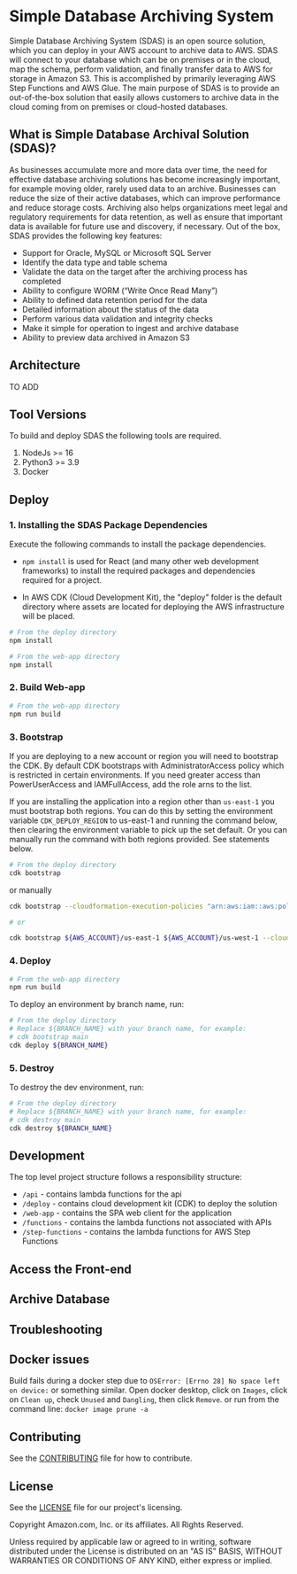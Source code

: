 # Simple Database Archiving System

Simple Database Archiving System (SDAS) is an open source solution, which you can deploy in your AWS account to archive data to AWS. SDAS will connect to your database which can be on premises or in the cloud, map the schema, perform validation, and finally transfer data to AWS for storage in Amazon S3. This is accomplished by primarily leveraging AWS Step Functions and AWS Glue. The main purpose of SDAS is to provide an out-of-the-box solution that easily allows customers to archive data in the cloud coming from on premises or cloud-hosted databases.

## What is Simple Database Archival Solution (SDAS)?

As businesses accumulate more and more data over time, the need for effective database archiving solutions has become increasingly important, for example moving older, rarely used data to an archive. Businesses can reduce the size of their active databases, which can improve performance and reduce storage costs. Archiving also helps organizations meet legal and regulatory requirements for data retention, as well as ensure that important data is available for future use and discovery, if necessary. Out of the box, SDAS provides the following key features:

- Support for Oracle, MySQL or Microsoft SQL Server
- Identify the data type and table schema
- Validate the data on the target after the archiving process has completed
- Ability to configure WORM (“Write Once Read Many”)
- Ability to defined data retention period for the data
- Detailed information about the status of the data
- Perform various data validation and integrity checks
- Make it simple for operation to ingest and archive database
- Ability to preview data archived in Amazon S3

## Architecture

TO ADD

## Tool Versions

To build and deploy SDAS the following tools are required.

1. NodeJs >= 16
2. Python3 >= 3.9
3. Docker

## Deploy

### 1. Installing the SDAS Package Dependencies

Execute the following commands to install the package dependencies.

- `npm install` is used for React (and many other web development frameworks) to install the required packages and dependencies required for a project.

- In AWS CDK (Cloud Development Kit), the "deploy" folder is the default directory where assets are located for deploying the AWS infrastructure will be placed.

```bash
# From the deploy directory
npm install
```

```bash
# From the web-app directory
npm install
```

### 2. Build Web-app

```bash
# From the web-app directory
npm run build
```

### 3. Bootstrap

If you are deploying to a new account or region you will need to bootstrap the CDK. By default CDK bootstraps with AdministratorAccess policy which is restricted in certain environments. If you need greater access than PowerUserAccess and IAMFullAccess, add the role arns to the list.

If you are installing the application into a region other than `us-east-1` you must bootstrap both regions. You can do this by setting the environment variable `CDK_DEPLOY_REGION` to us-east-1 and running the command below, then clearing the environment variable to pick up the set default. Or you can manually run the command with both regions provided. See statements below.

```bash
# From the deploy directory
cdk bootstrap
```

or manually

```bash
cdk bootstrap --cloudformation-execution-policies "arn:aws:iam::aws:policy/PowerUserAccess,arn:aws:iam::aws:policy/IAMFullAccess"

# or

cdk bootstrap ${AWS_ACCOUNT}/us-east-1 ${AWS_ACCOUNT}/us-west-1 --cloudformation-execution-policies "arn:aws:iam::aws:policy/PowerUserAccess,arn:aws:iam::aws:policy/IAMFullAccess"
```

### 4. Deploy

```bash
# From the web-app directory
npm run build
```

To deploy an environment by branch name, run:

```bash
# From the deploy directory
# Replace ${BRANCH_NAME} with your branch name, for example:
# cdk bootstrap main
cdk deploy ${BRANCH_NAME}
```

### 5. Destroy

To destroy the dev environment, run:

```bash
# From the deploy directory
# Replace ${BRANCH_NAME} with your branch name, for example:
# cdk destroy main
cdk destroy ${BRANCH_NAME}
```

## Development

The top level project structure follows a responsibility structure:

- `/api` - contains lambda functions for the api
- `/deploy` - contains cloud development kit (CDK) to deploy the solution
- `/web-app` - contains the SPA web client for the application
- `/functions` - contains the lambda functions not associated with APIs
- `/step-functions` - contains the lambda functions for AWS Step Functions

## Access the Front-end

## Archive Database

## Troubleshooting

## Docker issues

Build fails during a docker step due to `OSError: [Errno 28] No space left on device:` or something similar. Open docker desktop, click on `Images`, click on `Clean up`, check `Unused` and `Dangling`, then click `Remove`. or run from the command line: `docker image prune -a`

## Contributing

See the [CONTRIBUTING](CONTRIBUTING.md) file for how to contribute.

## License

See the [LICENSE](LICENSE) file for our project's licensing.

Copyright Amazon.com, Inc. or its affiliates. All Rights Reserved.

Unless required by applicable law or agreed to in writing, software distributed under the License is distributed on an "AS IS" BASIS, WITHOUT WARRANTIES OR CONDITIONS OF ANY KIND, either express or implied.

